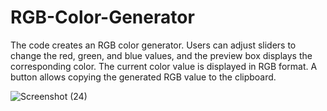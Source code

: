# RGB-Color-Generator
The code creates an RGB color generator. Users can adjust sliders to change the red, green, and blue values, and the preview box displays the corresponding color. The current color value is displayed in RGB format. A button allows copying the generated RGB value to the clipboard.

![Screenshot (24)](https://github.com/user-attachments/assets/3cdaf61e-4f2c-42de-afb6-1237211efd7c)
